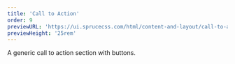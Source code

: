 ```yaml
---
title: 'Call to Action'
order: 9
previewURL: 'https://ui.sprucecss.com/html/content-and-layout/call-to-action-preview.html'
previewHeight: '25rem'
---
```


<p class="lead">A generic call to action section with buttons.</p>
